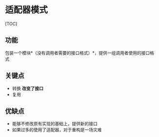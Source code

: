 # 适配器模式

[TOC]

## 功能

包装一个模块*（没有调用者需要的接口格式）*，提供一组调用者使用的接口格式

## 关键点

- 转换 **改变了接口**
- 复用

## 优缺点

- 能够不修改原有实现的基础上，提供新的接口
- 如果过多的使用了适配器，对于重构是一场灾难